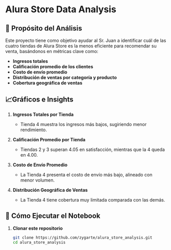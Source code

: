 # Alura Store Data Analysis

## 🎯 Propósito del Análisis
Este proyecto tiene como objetivo ayudar al Sr. Juan a identificar cuál de las cuatro tiendas de Alura Store es la menos eficiente para recomendar su venta, basándonos en métricas clave como:

- **Ingresos totales**
- **Calificación promedio de los clientes**
- **Costo de envío promedio**
- **Distribución de ventas por categoría y producto**
- **Cobertura geográfica de ventas**



## 📈Gráficos e Insights

1. **Ingresos Totales por Tienda**  

   - Tienda 4 muestra los ingresos más bajos, sugiriendo menor rendimiento.

2. **Calificación Promedio por Tienda**  

   - Tiendas 2 y 3 superan 4.05 en satisfacción, mientras que la 4 queda en 4.00.

3. **Costo de Envío Promedio**  

   - La Tienda 4 presenta el costo de envío más bajo, alineado con menor volumen.

4. **Distribución Geográfica de Ventas**  

   - La Tienda 4 tiene cobertura muy limitada comparada con las demás.

## 🚀 Cómo Ejecutar el Notebook

1. **Clonar este repositorio**
   ```bash
   git clone https://github.com/zygarte/alura_store_analysis.git
   cd alura_store_analysis


   
